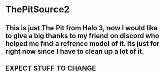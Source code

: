 # ThePitSource2

This is just The Pit from Halo 3, now I would like to give a big thanks to my friend on discord who helped me find a refrence model of it. Its just for right now since I have to clean up a lot of it.
-------------------------------------------------------------------------------------------------------------------------------------------------------------------------


EXPECT STUFF TO CHANGE
----------------------
